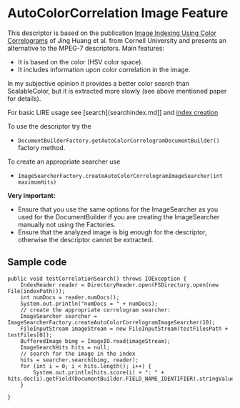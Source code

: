# AutoColorCorrelation Image Feature 
This descriptor is based on the publication [Image Indexing Using Color Correlograms](http://www.cs.utah.edu/~sbasu/cbir_papers/huang97image.pdf) of Jing Huang et al. from  Cornell University and presents an alternative to the MPEG-7 descriptors. Main features:

  * It is based on the color (HSV color space).
  * It includes information upon color correlation in the image.

In my subjective opinion it provides a better color search than ScalableColor, but it is extracted more slowly (see above mentioned paper for details).

For basic LIRE usage see [search](searchindex.md]] and [index creation](createindex.md)

To use the descriptor try the 

  * ``DocumentBuilderFactory.getAutoColorCorrelogramDocumentBuilder()`` factory method. 

To create an appropriate searcher use 

  * ``ImageSearcherFactory.createAutoColorCorrelogramImageSearcher(int maximumHits)``

**Very important:** 

  * Ensure that you use the same options for the ImageSearcher as you used for the DocumentBuilder if you are creating the ImageSearcher manually not using the Factories.
  * Ensure that the analyzed image is big enough for the descriptor, otherwise the descriptor cannot be extracted.
  
## Sample code 

    public void testCorrelationSearch() throws IOException {
        IndexReader reader = DirectoryReader.open(FSDirectory.open(new File(indexPath)));
        int numDocs = reader.numDocs();
        System.out.println("numDocs = " + numDocs);
        // create the appropriate correlogram searcher:
        ImageSearcher searcher = ImageSearcherFactory.createAutoColorCorrelogramImageSearcher(10);
        FileInputStream imageStream = new FileInputStream(testFilesPath + testFiles[0]);
        BufferedImage bimg = ImageIO.read(imageStream);
        ImageSearchHits hits = null;
        // search for the image in the index
        hits = searcher.search(bimg, reader);
        for (int i = 0; i < hits.length(); i++) {
            System.out.println(hits.score(i) + ": " + hits.doc(i).getField(DocumentBuilder.FIELD_NAME_IDENTIFIER).stringValue());
        }

    }